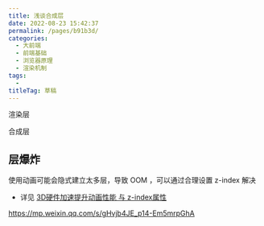 ```yaml
---
title: 浅谈合成层
date: 2022-08-23 15:42:37
permalink: /pages/b91b3d/
categories: 
  - 大前端
  - 前端基础
  - 浏览器原理
  - 渲染机制
tags: 
  - 
titleTag: 草稿
---
```


渲染层

合成层

## 层爆炸
使用动画可能会隐式建立太多层，导致 OOM ，可以通过合理设置 z-index 解决
- 详见 [3D硬件加速提升动画性能 与 z-index属性](https://www.cnblogs.com/qiqi715/p/10207568.html)


https://mp.weixin.qq.com/s/gHvjb4JE_p14-Em5mrpGhA